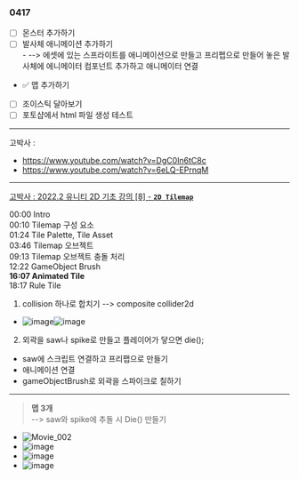 ### 0417  

- [ ] 몬스터 추가하기
- [ ] 발사체 애니메이션 추가하기  
      - --> 에셋에 있는 스프라이트를 애니메이션으로 만들고 프리펩으로 만들어 놓은 발사체에 에니메이터 컴포넌트 추가하고 애니메이터 연결
- ✅ 맵 추가하기
- [ ] 조이스틱 달아보기
- [ ] 포토샵에서 html 파일 생성 테스트

 ---  

 고박사 :
- https://www.youtube.com/watch?v=DgC0In6tC8c
- https://www.youtube.com/watch?v=6eLQ-EPrnqM
 
---  
[고박사 : 2022.2 유니티 2D 기초 강의 [8] - **`2D Tilemap`**](https://www.youtube.com/watch?v=OuJ9qSA_w3Q&list=PLC2Tit6NyVieQ6vVq9HX9zEJKjPZ8QNcn&index=15)

00:00 Intro  
00:10 Tilemap 구성 요소  
01:24 Tile Palette, Tile Asset  
03:46 Tilemap 오브젝트  
09:13 Tilemap 오브젝트 충돌 처리  
12:22 GameObject Brush  
**16:07 Animated Tile**  
18:17 Rule Tile  

1. collision 하나로 합치기 --> composite collider2d  
- ![image](https://github.com/s8st/20240320FinalProject/assets/153998744/685c5045-bd0e-4faa-8aef-8f5897e71742)![image](https://github.com/s8st/20240320FinalProject/assets/153998744/845ce89e-6839-47e0-b3de-99435ed91e60)  

  
2. 외곽을 saw나 spike로 만들고 플레이어가 닿으면 die();  
- saw에 스크립트 연결하고 프리팹으로 만들기
- 애니메이션 연결
- gameObjectBrush로 외곽을 스파이크로 칠하기


---  
> **맵 3개**  
> --> saw와 spike에 추돌 시 Die() 만들기  
- ![Movie_002](https://github.com/s8st/20240320FinalProject/assets/153998744/7137d2fe-1eef-4f01-bff6-3a2106a406db)
- ![image](https://github.com/s8st/20240320FinalProject/assets/153998744/82b655b4-e20b-41b8-a5ab-7f456183b053)
- ![image](https://github.com/s8st/20240320FinalProject/assets/153998744/d749b726-60b2-4c40-ad38-a051ad1de7b6)
- ![image](https://github.com/s8st/20240320FinalProject/assets/153998744/509cdd78-02c0-4035-95f9-9c167c645607)




